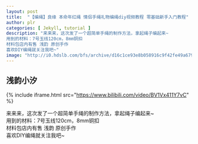 ```yaml
---
layout: post
title:  "【编绳】良缘 本命年红绳 情侣手绳礼物编绳diy视频教程 零基础新手入门教程"
author: plr
categories: [ Jekyll, tutorial ]
description: "来来来，这次发了一个超简单手绳的制作方法，拿起绳子编起来~
用到的材料：7号玉线120cm，8mm铜扣
材料包店内有售 浅韵 原创手作
喜欢DIY编绳就关注我吧~"
image: "http://i0.hdslb.com/bfs/archive/d16c1ce93e8b058916c9f42fe49a679d6222b9e8.jpg"
---
```

## 浅韵小汐

{% include iframe.html src="https://www.bilibili.com/video/BV1Vx411Y7vC" %}

来来来，这次发了一个超简单手绳的制作方法，拿起绳子编起来~<br>用到的材料：7号玉线120cm，8mm铜扣<br>材料包店内有售 浅韵 原创手作<br>喜欢DIY编绳就关注我吧~

